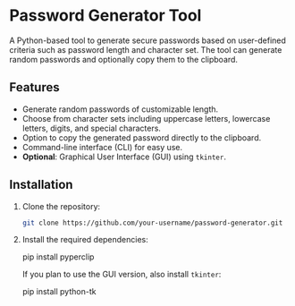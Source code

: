 # Password Generator Tool

A Python-based tool to generate secure passwords based on user-defined criteria such as password length and character set. The tool can generate random passwords and optionally copy them to the clipboard.

## Features

- Generate random passwords of customizable length.
- Choose from character sets including uppercase letters, lowercase letters, digits, and special characters.
- Option to copy the generated password directly to the clipboard.
- Command-line interface (CLI) for easy use.
- **Optional**: Graphical User Interface (GUI) using `tkinter`.

## Installation

1. Clone the repository:

   ```bash
   git clone https://github.com/your-username/password-generator.git
2. Install the required dependencies:

   pip install pyperclip

   If you plan to use the GUI version, also install `tkinter`:

   pip install python-tk

